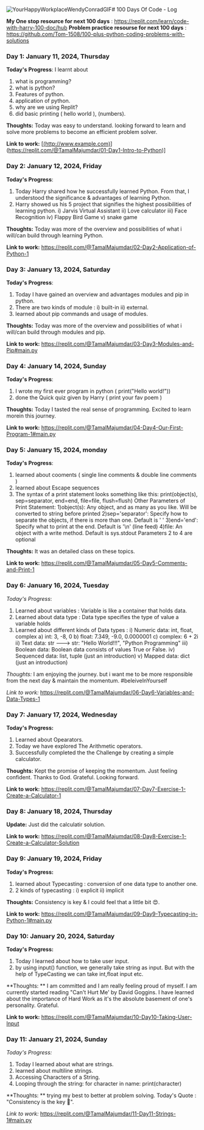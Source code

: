 ![YourHappyWorkplaceWendyConradGIF](https://github.com/Tom-1508/100-days-of-code/assets/125782688/8dd40dce-057b-4c2a-8de0-ad0411e6f827)# 100 Days Of Code - Log

**My One stop resource for next 100 days** : https://replit.com/learn/code-with-harry-100-doc/hub
**Problem practice resourse for next 100 days** : https://github.com/Tom-1508/100-plus-python-coding-problems-with-solutions

### Day 1: January 11, 2024, Thursday

**Today's Progress**: I learnt about 
1) what is programming?
2) what is python?
3) Features of python.
4) application of python.
5) why are we using Replit?
6) did basic printing ( hello world ), (numbers).

**Thoughts:** Today was easy to understand. looking forward to learn and solve more problems to become an efficient problem solver.

**Link to work:** [[(http://www.example.com)](https://replit.com/@TamalMajumdar/01-Day1-Intro-to-Python)](https://replit.com/@TamalMajumdar/01-Day1-Intro-to-Python)]


### Day 2: January 12, 2024, Friday

**Today's Progress**: 
1) Today Harry shared how he successfully learned Python. From that, I understood the significance & advantages of learning Python.
2) Harry showed us his 5 project that signifies the highest possibilities of learning python.
  i) Jarvis Virtual Assistant
  ii) Love calculator
  iii) Face Recognition
  iv) Flappy Bird Game
  v) snake game

**Thoughts:** Today was more of the overview and possibilities of what i will/can build through learning Python.

**Link to work:** https://replit.com/@TamalMajumdar/02-Day2-Application-of-Python-1


### Day 3: January 13, 2024, Saturday

**Today's Progress**: 
1) Today I have gained an overview and advantages modules and pip in python.
2) There are two kinds of module : i) built-in  ii) external.
3) learned about pip commands and usage of modules. 

**Thoughts:** Today was more of the overview and possibilities of what i will/can build through modules and pip.

**Link to work:** https://replit.com/@TamalMajumdar/03-Day3-Modules-and-Pip#main.py


### Day 4: January 14, 2024, Sunday

**Today's Progress**: 
1) I wrote my first ever program in python ( print("Hello world!"))
2) done the Quick quiz given by Harry ( print your fav poem )

**Thoughts:** Today I tasted the real sense of programming. Excited to learn morein this journey.

**Link to work:** https://replit.com/@TamalMajumdar/04-Day4-Our-First-Program-1#main.py


### Day 5: January 15, 2024, monday

**Today's Progress**: 
1) learned about cooments ( single line comments & double line comments )
2) learned about Escape sequences
3) The syntax of a print statement looks something like this: 
   print(object(s), sep=separator, end=end, file=file, flush=flush)
        Other Parameters of Print Statement:
         1)object(s): Any object, and as many as you like. Will be converted to string before printed
         2)sep='separator': Specify how to separate the objects, if there is more than one. Default is ' '
         3)end='end': Specify what to print at the end. Default is '\n' (line feed)
         4)file: An object with a write method. Default is sys.stdout
              Parameters 2 to 4 are optional

**Thoughts:** It was an detailed class on these topics.

**Link to work:** https://replit.com/@TamalMajumdar/05-Day5-Comments-and-Print-1


### Day 6: January 16, 2024, Tuesday

*Today's Progress*: 
1) Learned about variables : Variable is like a container that holds data.
2) Learned about data type : Data type specifies the type of value a variable holds
3) Learned about different kinds of Data types :
      i) Numeric data: int, float, complex
           a) int: 3, -8, 0
           b) float: 7.349, -9.0, 0.0000001
           c) complex: 6 + 2i
      ii) Text data: str ---> str: "Hello World!!!", "Python Programming"
     iii) Boolean data: Boolean data consists of values True or False.
      iv) Sequenced data: list, tuple (just an introduction)
       v) Mapped data: dict (just an introduction)
   
*Thoughts:* I am enjoying the journey. but i want me to be more responsible from the next day & maintain the momentum. #beleiveInYourself

*Link to work:* https://replit.com/@TamalMajumdar/06-Day6-Variables-and-Data-Types-1


### Day 7: January 17, 2024, Wednesday

**Today's Progress:** 
1) Learned about Opearators.
2) Today we have explored The Arithmetic operators.
3) Successfully completed the the Challenge by creating a simple calculator. 

**Thoughts:** Kept the promise of keeping the momentum. Just feeling confident. Thanks to God. Grateful. Looking forward.

**Link to work:** https://replit.com/@TamalMajumdar/07-Day7-Exercise-1-Create-a-Calculator-1

### Day 8: January 18, 2024, Thursday

**Update:** Just did the calculatir solution.

**Link to work:** https://replit.com/@TamalMajumdar/08-Day8-Exercise-1-Create-a-Calculator-Solution


### Day 9: January 19, 2024, Friday

**Today's Progress:**  
1) learned about Typecasting : conversion of one data type to another one.
2) 2 kinds of typecasting :
    i) explicit
     ii) implicit

**Thoughts:** Consistency is key & I could feel that a little bit 😍.

**Link to work:** https://replit.com/@TamalMajumdar/09-Day9-Typecasting-in-Python-1#main.py


### Day 10: January 20, 2024, Saturday 

**Today's Progress:** 
1) Today I learned about how to take user input.
2) by using input() function, we generally take string as input. But with the help of TypeCasting we can take int,float input etc.

**Thoughts: ** I am committed and I am really feeling proud of myself. I am currently started reading "Can't Hurt Me' by David Goggins. I have learned about the importance of Hard Work as it's the absolute basement of one's personality. Grateful.

**Link to work:** https://replit.com/@TamalMajumdar/10-Day10-Taking-User-Input


### Day 11: January 21, 2024, Sunday 

*Today's Progress:* 
1) Today I learned about what are strings.
2) learned about multiline strings.
3) Accessing Characters of a String.
4) Looping through the string:
      for character in name:
            print(character)
   

**Thoughts: ** trying my best to better at problem solving. Today's Quote : "Consistency is the key 🙌".

*Link to work:* https://replit.com/@TamalMajumdar/11-Day11-Strings-1#main.py
